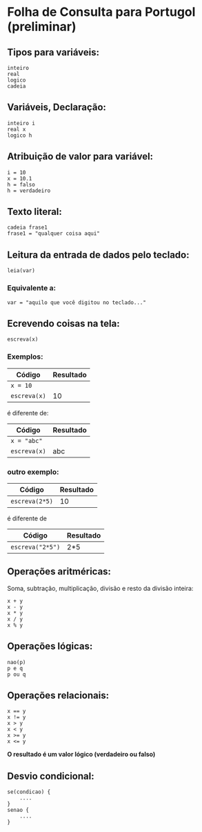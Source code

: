 Folha de Consulta para Portugol (preliminar)
============================================


## Tipos para variáveis:

```
inteiro 
real
logico
cadeia
```

## Variáveis, Declaração:

```
inteiro i
real x
logico h
```

## Atribuição de valor para variável:

```
i = 10
x = 10.1
h = falso
h = verdadeiro
```

## Texto literal:

```
cadeia frase1
frase1 = "qualquer coisa aqui"
```

## Leitura da entrada de dados pelo teclado:

```
leia(var)
```

### Equivalente a:

```
var = "aquilo que você digitou no teclado..."
```

## Ecrevendo coisas na tela:

```
escreva(x)
```

### Exemplos:

| Código            | Resultado   |
| ----------------- | ----------- |
| `x = 10`          |             |
| `escreva(x)`      | 10          |


é diferente de:

| Código            | Resultado   |
| ----------------- | ----------- |
| `x = "abc"`       |             |
| `escreva(x)`      | abc         |


### outro exemplo:

| Código              | Resultado   |
| ------------------- | ----------- |
| `escreva(2*5)`      | 10          |


é diferente de 

| Código              | Resultado   |
| ------------------- | ----------- |
| `escreva("2*5")`    | 2*5         |


## Operações aritméricas:

Soma, subtração, multiplicação, divisão e resto da divisão inteira:

```
x + y
x - y
x * y
x / y
x % y
```

## Operações lógicas:

```
nao(p)
p e q
p ou q
```

## Operações relacionais:

```
x == y
x != y
x > y
x < y
x >= y
x <= y
```

**O resultado é um valor lógico (verdadeiro ou falso)**


## Desvio condicional:

```
se(condicao) {
	....
}
senao {
	....
}
```
